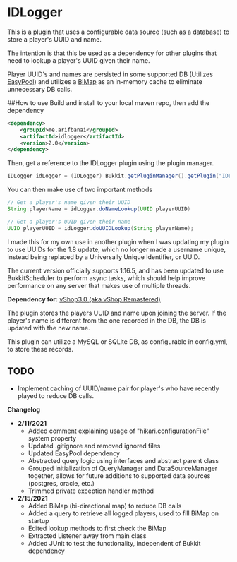 # IDLogger

This is a plugin that uses a configurable data source (such as a database) to store a player's UUID and name.

The intention is that this be used as a dependency for other plugins that need to lookup a player's UUID given their name. 

Player UUID's and names are persisted in some supported DB (Utilizes [EasyPool](https://github.com/arif-banai/EasyPool)) and utilizes a [BiMap](https://guava.dev/releases/19.0/api/docs/com/google/common/collect/BiMap.html) as an in-memory cache to eliminate unnecessary DB calls.

##How to use
Build and install to your local maven repo, then add the dependency
```xml
<dependency>
    <groupId>me.arifbanai</groupId>
    <artifactId>idlogger</artifactId>
    <version>2.0</version>
</dependency>
```

Then, get a reference to the IDLogger plugin using the plugin manager.

```java
IDLogger idLogger = (IDLogger) Bukkit.getPluginManager().getPlugin("IDLogger");
```

You can then make use of two important methods
```java
// Get a player's name given their UUID
String playerName = idLogger.doNameLookup(UUID playerUUID)

// Get a player's UUID given their name
UUID playerUUID = idLogger.doUUIDLookup(String playerName);
```

I made this for my own use in another plugin when I was updating my plugin to use UUIDs for the 1.8 update, which no longer made a username unique, instead being replaced by a Universally Unique Identifier, or UUID.

The current version officially supports 1.16.5, and has been updated to use BukkitScheduler to perform async tasks, which should help improve performance on any server that makes use of multiple threads.

**Dependency for:** [vShop3.0 (aka vShop Remastered)](https://github.com/arif-banai/vShop3.0)

The plugin stores the players UUID and name upon joining the server. 
If the player's name is different from the one recorded in the DB, the DB is updated with the new name.

This plugin can utilize a MySQL or SQLite DB, as configurable in config.yml, to store these records.

## TODO
* Implement caching of UUID/name pair for player's who have recently played to reduce DB calls.

**Changelog**

- **2/11/2021**
  - Added comment explaining usage of "hikari.configurationFile" system property
  - Updated .gitignore and removed ignored files
  - Updated EasyPool dependency
  - Abstracted query logic using interfaces and abstract parent class
  - Grouped initialization of QueryManager and DataSourceManager together, allows for 
    future additions to supported data sources (postgres, oracle, etc.)
  - Trimmed private exception handler method
- **2/15/2021**
  - Added BiMap (bi-directional map) to reduce DB calls
  - Added a query to retrieve all logged players, used to fill BiMap on startup
  - Edited lookup methods to first check the BiMap
  - Extracted Listener away from main class
  - Added JUnit to test the functionality, independent of Bukkit dependency
  
  